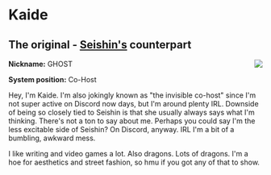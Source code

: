 # Kaide
## The original - [Seishin's](/dossier/members/seishin.html) counterpart
<img align="right" src="https://i.imgur.com/7OHy2Ag.png">

**Nickname:** GHOST

**System position:** Co-Host

Hey, I'm Kaide. I'm also jokingly known as "the invisible co-host" since I'm not super active on Discord now days, but I'm around plenty IRL. Downside of being so closely tied to Seishin is that she usually always says what I'm thinking. There's not a ton to say about me. Perhaps you could say I'm the less excitable side of Seishin? On Discord, anyway. IRL I'm a bit of a bumbling, awkward mess.

I like writing and video games a lot. Also dragons. Lots of dragons. I'm a hoe for aesthetics and street fashion, so hmu if you got any of that to show.
